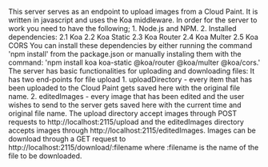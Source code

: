  This server serves as an endpoint to upload images from a Cloud Paint.
 It is written in javascript and uses the Koa middleware.
 In order for the server to work you need to have the following;
    1. Node.js and NPM.
    2. Installed dependencies:
        2.1 Koa
        2.2 Koa Static
        2.3 Koa Router
        2.4 Koa Multer
        2.5 Koa CORS
     You can install these dependencies by either running the command 'npm install' from the package.json
     or manually instaling them with the command: 'npm install koa koa-static @koa/router @koa/multer @koa/cors.'
 The server has basic functionalities for uploading and downloading files:
    It has two end-points for file upload
        1. uploadDirectory - every item that has been uploaded to the Cloud Paint gets saved here with the original file name.
        2. editedImages - every image that has been edited and the user wishes to send to the server gets saved here with the current time and original file name.
    The upload directory accept images through POST requests to http://localhost:2115/upload and the editedImages directory accepts images through http://localhost:2115/editedImages.
    Images can be download through a GET request to http://localhost:2115/download/:filename where :filename is the name of the file to be downloaded.